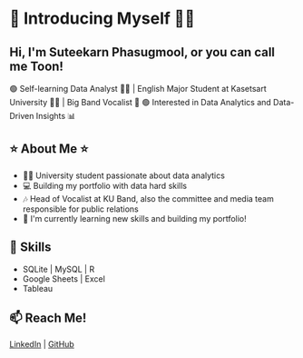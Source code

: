 # 👋 Introducing Myself 🙋‍♂️

## Hi, I'm Suteekarn Phasugmool, or you can call me Toon!
🟢 Self-learning Data Analyst 👨‍💻 | English Major Student at Kasetsart University 👨‍🏫 | Big Band Vocalist 🎤
🟢 Interested in Data Analytics and Data-Driven Insights 📊

## ⭐️ About Me ⭐️
- 👨‍🎓 University student passionate about data analytics
- 💻 Building my portfolio with data hard skills
- 🎶 Head of Vocalist at KU Band, also the committee and media team responsible for public relations
- 💼 I'm currently learning new skills and building my portfolio!

## 🍳 Skills
- SQLite | MySQL | R
- Google Sheets | Excel
- Tableau

## 📫 Reach Me!
[LinkedIn](www.linkedin.com/in/suteekarnphasugmool) | [GitHub](https://github.com/SuteekarnPhasugmool)

